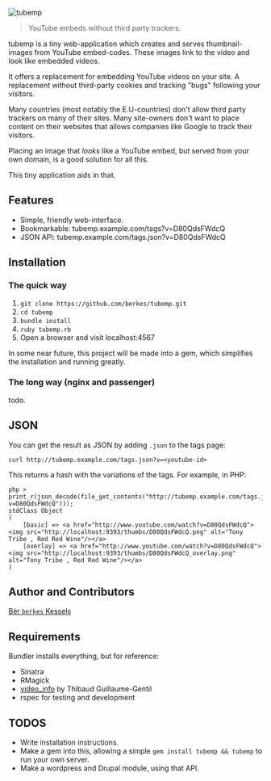 ![tubemp](https://raw.github.com/berkes/tubemp/develop/public/img/logo.png)

> YouTube embeds without third party trackers.

tubemp is a tiny web-application which creates and serves thumbnail-images from YouTube embed-codes. These images link to the video and look like embedded videos.

It offers a replacement for embedding YouTube videos on your site. A
replacement without third-party cookies and tracking "bugs" following your
visitors.

Many countries (most notably the E.U-countries) don't allow third party
trackers on many of their sites. Many site-owners don't want to place
content on their websites that allows companies like Google to track
their visitors. 

Placing an image that *looks* like a YouTube embed, but served from your
own domain, is a good solution for all this.

This tiny application aids in that.

## Features

* Simple, friendly web-interface.
* Bookmarkable: tubemp.example.com/tags?v=D80QdsFWdcQ
* JSON API: tubemp.example.com/tags.json?v=D80QdsFWdcQ

## Installation

### The quick way

1. `git clone https://github.com/berkes/tubemp.git`
1. `cd tubemp`
1. `bundle install`
1. `ruby tubemp.rb`
1. Open a browser and visit localhost:4567

In some near future, this project will be made into a gem, which
simplifies the installation and running greatly.

### The long way (nginx and passenger)

todo.

## JSON

You can get the result as JSON by adding `.json` to the tags page:

    curl http://tubemp.example.com/tags.json?v=<youtube-id>

This returns a hash with the variations of the tags. For example, in PHP:

    php > print_r(json_decode(file_get_contents("http://tubemp.example.com/tags.json?v=D80QdsFWdcQ")));
    stdClass Object
    (
        [basic] => <a href="http://www.youtube.com/watch?v=D80QdsFWdcQ"><img src="http://localhost:9393/thumbs/D80QdsFWdcQ.png" alt="Tony Tribe , Red Red Wine"/></a>
        [overlay] => <a href="http://www.youtube.com/watch?v=D80QdsFWdcQ"><img src="http://localhost:9393/thumbs/D80QdsFWdcQ_overlay.png" alt="Tony Tribe , Red Red Wine"/></a>
    )

## Author and Contributors

[Bèr `berkes` Kessels](http://berk.es)

## Requirements

Bundler installs everything, but for reference:

* Sinatra
* RMagick
* [video_info](https://rubygems.org/gems/video_info) by Thibaud Guillaume-Gentil
* rspec for testing and development

## TODOS
* Write installation instructions.
* Make a gem into this, allowing a simple `gem install tubemp && tubemp`
  to run your own server.
* Make a wordpress and Drupal module, using that API.
